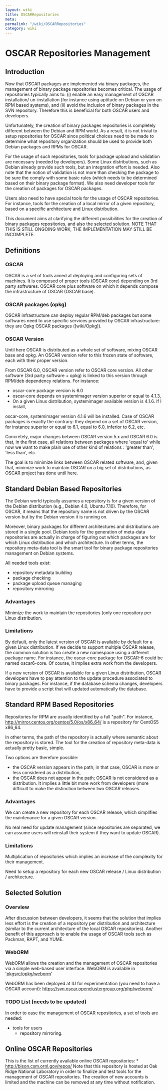```yaml
---
layout: wiki
title: OSCARRepositories
meta: 
permalink: "/wiki/OSCARRepositories"
category: wiki
---
```

<!-- Name: OSCARRepositories -->
<!-- Version: 9 -->
<!-- Author: valleegr -->

# OSCAR Repositories Management

## Introduction

Now that OSCAR packages are implemented via binary packages, the management of
binary package repositories becomes critical. The usage of repositories
typically aims to: (i) enable an easy management of OSCAR installation/
un-installation (for instance using aptitude on Debian or yum on RPM based
systems), and (ii) avoid the inclusion of binary packages in the SVN
repository. Therefore this is beneficial for both OSCAR users and developers.

Unfortunately, the creation of binary packages repositories is completely
different between the Debian and RPM world. As a result, it is not trivial to
setup repositories for OSCAR since political choices need to be made to
determine what repository organization should be used to provide both Debian
packages and RPMs for OSCAR.

For the usage of such repositories, tools for package upload and validation are
necessary (needed by developers). Some Linux distributions, such as Debian
already provide such tools, but an integration effort is needed. Also note that
the notion of validation is not more than checking the package to be sure the
comply with some basic rules (which needs to be determined based on their
binary package format). We also need developer tools for the creation of
packages for OSCAR packages.

Users also need to have special tools for the usage of OSCAR repositories. For
instance, tools for the creation of a local mirror of a given repository, based
on a specific architecture and Linux distribution.

This document aims at clarifying the different possibilities for the creation of
binary packages repositories, and also the selected solution. NOTE THAT THIS IS
STILL ONGOING WORK, THE IMPLEMENTATION MAY STILL BE INCOMPLETE.

## Definitions

### OSCAR

OSCAR is a set of tools aimed at deploying and configuring sets of machines. It
is composed of proper tools (OSCAR core) depending on 3rd party softwares.
OSCAR core plus software on which it depends compose the infrastructure of
OSCAR (OSCAR base).

### OSCAR packages (opkg)

OSCAR infrastructure can deploy regular RPM/deb packages but some softwares
need to use specific services provided by OSCAR infrastructure: they are Opkg OSCAR
packages ([wiki/Opkg]).

### OSCAR Version

Until here OSCAR is distributed as a whole set of software, mixing OSCAR base
and opkg. An OSCAR version refer to this frozen state of software, each with
their proper version.

From OSCAR 6.0, OSCAR version refer to OSCAR core version. All other software
(3rd party software + opkg) is linked to this version through RPM/deb
dependency relations. For instance:

  * oscar-core package version is 6.0
  * oscar-core depends on systemimager version superior or equal to 4.1.3,
  * On a given Linux distribution, systemimager available version is 4.1.6. If I install,

oscar-core, systemimager version 4.1.6 will be installed. Case of OSCAR
packages is exactly the contrary: they depend on a set of OSCAR version, for
instance superior or equal to 6.1, equal to 6.0, inferior to 6.2, etc.

Concretely, major changes between OSCAR version 5.x and OSCAR 6.0 is that, in
the first case, all relations between packages where 'equal to' while now we
want to make plain use of other kind of relations : 'greater than', 'less
than', etc.

The goal is to minimize links between OSCAR related software, and, given that,
minimize work to maintain OSCAR on a big set of distributions, as OSCAR project
has done until here.

## Standard Debian Based Repositories

The Debian world typically assumes a repository is for a given version of the
Debian distribution (e.g., Debian 4.0, Ubuntu 7.10). Therefore, for OSCAR, it
means that the repository name is not driven by the OSCAR version but by the
Debian version it is running on.

Moreover, binary packages for different architectures and distributions are
stored in a single pool. Debian tools for the generation of meta-data
repositories are actually in charge of figuring out which packages are for
which Linux distribution and which architecture. In other terms, the repository
meta-data tool is the smart tool for binary package repositories management on
Debian systems.

All needed tools exist:

  * repository metadata building
  * package checking
  * package upload queue managing
  * repository mirroring

### Advantages

Minimize the work to maintain the repositories (only one repository per Linux
distribution.

### Limitations

By default, only the latest version of OSCAR is available by default for a
given Linux distribution. If we decide to support multiple OSCAR release, the
common solution is too create a new namespace using a different package name.
For instance, the oscar-core package for OSCAR-6 could be named oscar6-core. Of
course, it implies extra work from the developers.

If a new version of OSCAR is available for a given Linux distribution, OSCAR
developers have to pay attention to the update procedure associated to binary
packages. For instance, if the database schema changes, developers have to
provide a script that will updated automatically the database.

## Standard RPM Based Repositories

Repositories for RPM are usually identified by a full "path". For instance,
http://mirror.centos.org/centos/5.0/os/x86_64/ is a repository for CentOS5
x86_64.

In other terms, the path of the repository is actually where semantic about the
repository is stored. The tool for the creation of repository meta-data is
actually pretty basic, simple.

Two options are therefore possible:

  * the OSCAR version appears in the path; in that case, OSCAR is more or less considered as a distribution,
  * the OSCAR does not appear in the path; OSCAR is not considered as a distribution. It implies a little bit more work from developers (more difficult to make the distinction between two OSCAR releases.

### Advantages

We can create a new repository for each OSCAR release, which simplifies the maintenance for a given OSCAR version.

No real need for update management (since repositories are separated, we can assume users will reinstall their system if they want to update OSCAR).

### Limitations

Multiplication of repositories which implies an increase of the complexity for their management.

Need to setup a repository for each new OSCAR release / Linux distribution / architecture.

## Selected Solution

### Overview

After discussion between developers, it seems that the solution that implies less effort is the creation of a repository per distribution and architecture (similar to the current architecture of the local OSCAR repositories). Another benefit of this approach is to enable the usage of OSCAR tools such as Packman, RAPT, and YUME.

### WebORM

WebORM allows the creation and the management of OSCAR repositories via a simple web-based user interface.
WebORM is available in '[pkgsrc/opkg/weborm](http://svn.oscar.openclustergroup.org/trac/oscar/browser/pkgsrc/opkg/weborm)'

WebORM has been deployed at IU for experimentation (you need to have a OSCAR account):
https://svn.oscar.openclustergroup.org/php/weborm/

### TODO List (needs to be updated)

In order to ease the management of OSCAR repositories, a set of tools are needed:

* tools for users
  * repository mirroring.

## Online OSCAR Repositories

This is the list of currently available online OSCAR repositories:
    * http://bison.csm.ornl.gov/repos/ Note that this repository is hosted at Oak Ridge National Laboratory in order to finalize and test tools for the management of OSCAR repositories. The creation of new accounts is limited and the machine can be removed at any time without notification.